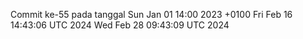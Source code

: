 Commit ke-55 pada tanggal Sun Jan 01 14:00 2023 +0100
Fri Feb 16 14:43:06 UTC 2024
Wed Feb 28 09:43:09 UTC 2024
